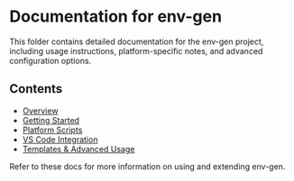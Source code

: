# Documentation for env-gen

This folder contains detailed documentation for the env-gen project, including usage instructions, platform-specific notes, and advanced configuration options.

## Contents

- [Overview](overview.md)
- [Getting Started](getting-started.md)
- [Platform Scripts](platform-scripts.md)
- [VS Code Integration](vscode-integration.md)
- [Templates & Advanced Usage](templates.md)

Refer to these docs for more information on using and extending env-gen.
